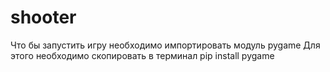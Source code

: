 # shooter
Что бы запустить игру необходимо импортировать модуль pygame
Для этого необходимо скопировать в терминал pip install pygame
